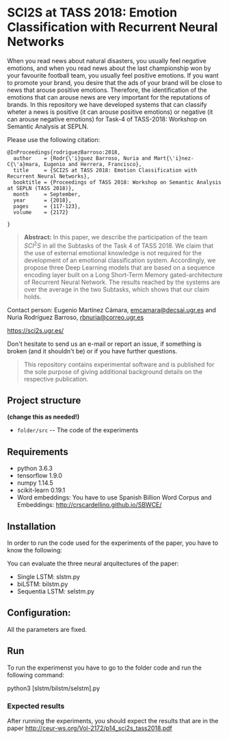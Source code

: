 # SCI2S at TASS 2018: Emotion Classification with Recurrent Neural Networks

When you read news about natural disasters, you usually feel negative emotions, and when you read news about the last championship won by your favourite football team, you usually feel positive emotions. If you want to promote your brand, you desire that the ads of your brand will be close to news that arouse positive emotions. Therefore, the identification of the emotions that can arouse news are very important for the reputations of brands. In this repository we have developed systems that can classify wheter a news is positive (it can arouse positive emotions) or negative (it can arouse negative emotions) for Task-4 of TASS-2018: Workshop on Semantic Analysis at SEPLN.

Please use the following citation:

```
@InProceedings{rodriguezBarroso:2018,
  author    = {Rodr{\'i}guez Barroso, Nuria and Mart{\'i}nez-C{\'a}mara, Eugenio and Herrera, Francisco},
  title     = {SCI2S at TASS 2018: Emotion Classification with Recurrent Neural Networks},
  booktitle = {Proceedings of TASS 2018: Workshop on Semantic Analysis at SEPLN (TASS 2018)},
  month     = September,
  year      = {2018},
  pages     = {117-123},
  volume    = {2172}
  
}
```

> **Abstract:** In this paper, we describe the participation of the team $SCI^2S$ in all the Subtasks of the Task 4 of TASS 2018. We claim that the use of external emotional
knowledge is not required for the development of an emotional classification system. Accordingly, we propose three Deep Learning models that are based on a sequence encoding layer built on a Long Short-Term Memory gated-architecture of Recurrent Neural Network. The results reached by the systems are over the average in the two Subtasks, which shows that our claim holds.


Contact person: Eugenio Martínez Cámara, emcamara@decsai.ugr.es and Nuria Rodríguez Barroso, rbnuria@correo.ugr.es

https://sci2s.ugr.es/


Don't hesitate to send us an e-mail or report an issue, if something is broken (and it shouldn't be) or if you have further questions.

> This repository contains experimental software and is published for the sole purpose of giving additional background details on the respective publication. 

## Project structure
**(change this as needed!)**

* `folder/src` -- The code of the experiments

## Requirements

* python 3.6.3
* tensorflow 1.9.0
* numpy 1.14.5
* scikit-learn 0.19.1
* Word embeddings: You have to use Spanish Billion Word Corpus and Embeddings: http://crscardellino.github.io/SBWCE/

## Installation

In order to run the code used for the experiments of the paper, you have to know the following:

You can evaluate the three neural arquitectures of the paper:
  * Single LSTM: slstm.py
  * biLSTM: bilstm.py
  * Sequentia LSTM: selstm.py


Configuration:
------------------

All the parameters are fixed.


Run
------------------

To run the experimenst you have to go to the folder code and run the following command:

python3 [slstm/bilstm/selstm].py


### Expected results

After running the experiments, you should expect the results that are in the paper http://ceur-ws.org/Vol-2172/p14_sci2s_tass2018.pdf


  
